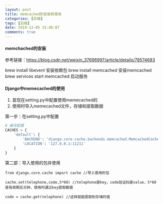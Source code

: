 ```yaml
---
layout: post
title: memcached的安装和使用
categories: [后端]
tags: [后端]
date: 2019-12-05 15:48:07
comments: true
---
```



#### memchached的安装

参考链接：https://blog.csdn.net/weixin_37696997/article/details/78574683

brew install libevent 安装依赖包
brew install memcached 安装memcached
brew services start memcached 启动服务


#### Django中memecached的使用

1. 首现在setting.py中配置使用memecached的
2. 使用时导入memecached文件，存储和提取数据

第一步：在setting.py中配置
```python
# 缓存配置
CACHES = {
    'default': {
        'BACKEND': 'django.core.cache.backends.memcached.MemcachedCache',
        'LOCATION': '127.0.0.1:11211'
    }
}
```

第二部：导入使用的包并使用


```
from django.core.cache import cache //导入使用的包

cache.set(telephone,code,5*60) //telephone是key，code验证码是value，5*60是有效期五分钟，使用时通过key提取数据

code = cache.get(telephone) //这样就能提取到存储的值

```



    


